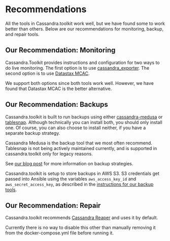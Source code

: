 # Recommendations
All the tools in Cassandra.toolkit work well, but we have found some to work better than others. Below are our recommendations for monitoring, backup, and repair tools. 

## Our Recommendation: Monitoring
Cassandra.Toolkit provides instructions and configuration for two ways to do live monitoring. The first option is to use [cassandra_exporter](./setup.monitoring.md#monitoring-metrics-with-prometheus-and-cassandra-exporter). The second option is to use [Datastax MCAC](./setup.monitoring.md#monitoring-metrics-with-datastax-metric-collector).

We support both options since both tools work well. However, we have found that Datastax MCAC is the better alternative.

## Our Recommendation: Backups
Cassandra.toolkit is built to run backups using either [cassandra-medusa](https://github.com/thelastpickle/cassandra-medusa) or [tablesnap](https://github.com/JeremyGrosser/tablesnap). Although technically you can install both, you should only install one. Of course, you can also choose to install neither, if you have a separate backup strategy. 

Cassandra Medusa is the backup tool that we most often recommend. Tablesnap is not being actively maintained currently, and is supported in cassandra.toolkit only for legacy reasons. 

See [our blog post](https://blog.anant.us/cassandra-lunch-15-cassandra-backup-restoration/) for more information on backup strategies.

Cassandra.toolkit is setup to store backups in AWS S3. S3 credentials get passed into Ansible using the variables `aws_access_key_id` and `aws_secret_access_key`, as described in the [instructions for our backup tools](./setup.backups.md).

## Our Recommendation: Repair
Cassandra.toolkit recommends [Cassandra Reaper](https://github.com/thelastpickle/cassandra-reaper) and uses it by default. 

Currently there is no way to disable this other than manually removing it from the docker-compose.yml file before running it. 